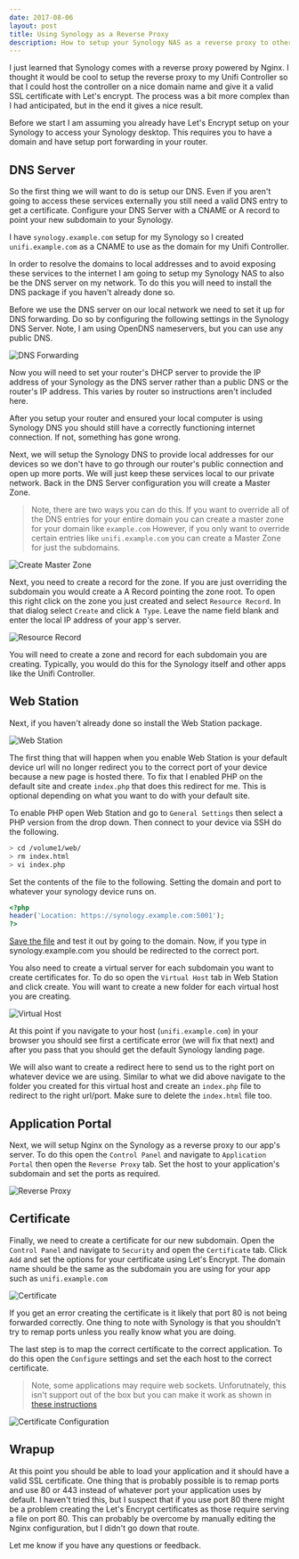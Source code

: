 ```yaml
---
date: 2017-08-06
layout: post
title: Using Synology as a Reverse Proxy
description: How to setup your Synology NAS as a reverse proxy to other devices on your network with SSL Certificates from Let's Encrypt.
---
```


I just learned that Synology comes with a reverse proxy powered by Nginx. I thought it would be cool to setup the reverse proxy to my Unifi Controller so that I could host the controller on a nice domain name and give it a valid SSL certificate with Let's encrypt. The process was a bit more complex than I had anticipated, but in the end it gives a nice result.

Before we start I am assuming you already have Let's Encrypt setup on your Synology to access your Synology desktop. This requires you to have a domain and have setup port forwarding in your router.

## DNS Server

So the first thing we will want to do is setup our DNS. Even if you aren't going to access these services externally you still need a valid DNS entry to get a certificate. Configure your DNS Server with a CNAME or A record to point your new subdomain to your Synology.

I have `synology.example.com` setup for my Synology so I created `unifi.example.com` as a CNAME to use as the domain for my Unifi Controller.

In order to resolve the domains to local addresses and to avoid exposing these services to the internet I am going to setup my Synology NAS to also be the DNS server on my network. To do this you will need to install the DNS package if you haven't already done so.

Before we use the DNS server on our local network we need to set it up for DNS forwarding. Do so by configuring the following settings in the Synology DNS Server. Note, I am using OpenDNS nameservers, but you can use any public DNS.

![DNS Forwarding](/images/2017/08/dns-forwarding.png)

Now you will need to set your router's DHCP server to provide the IP address of your Synology as the DNS server rather than a public DNS or the router's IP address.  This varies by router so instructions aren't included here.

After you setup your router and ensured your local computer is using Synology DNS you should still have a correctly functioning internet connection. If not, something has gone wrong.

Next, we will setup the Synology DNS to provide local addresses for our devices so we don't have to go through our router's public connection and open up more ports. We will just keep these services local to our private network. Back in the DNS Server configuration you will create a Master Zone.

> Note, there are two ways you can do this. If you want to override all of the DNS entries for your entire domain you can create a master zone for your domain like `example.com` However, if you only want to override certain entries like `unifi.example.com` you can create a Master Zone for just the subdomains.

![Create Master Zone](/images/2017/08/create-master-zone.png)

Next, you need to create a record for the zone. If you are just overriding the subdomain you would create a A Record pointing the zone root. To open this right click on the zone you just created and select `Resource Record`. In that dialog select `Create` and click `A Type`. Leave the name field blank and enter the local IP address of your app's server.

![Resource Record](/images/2017/08/resource-record.png)

You will need to create a zone and record for each subdomain you are creating. Typically, you would do this for the Synology itself and other apps like the Unifi Controller.

## Web Station

Next, if you haven't already done so install the Web Station package.

![Web Station](/images/2017/08/web-station.png)

The first thing that will happen when you enable Web Station is your default device url will no longer redirect you to the correct port of your device because a new page is hosted there. To fix that I enabled PHP on the default site and create `index.php` that does this redirect for me. This is optional depending on what you want to do with your default site.

To enable PHP open Web Station and go to `General Settings` then select a PHP version from the drop down. Then connect to your device via SSH do the following.

```bash
> cd /volume1/web/
> rm index.html
> vi index.php
```

Set the contents of the file to the following. Setting the domain and port to whatever your synology device runs on.

```php
<?php
header('Location: https://synology.example.com:5001');
?>
```

[Save the file](https://stackoverflow.com/questions/11828270/how-to-exit-the-vim-editor) and test it out by going to the domain.
Now, if you type in synology.example.com you should be redirected to the correct port.

You also need to create a virtual server for each subdomain you want to create certificates for. To do so open the `Virtual Host` tab in Web Station and click create. You will want to create a new folder for each virtual host you are creating.

![Virtual Host](/images/2017/08/virtual-host.png)

At this point if you navigate to your host (`unifi.example.com`) in your browser you should see first a certificate error (we will fix that next) and after you pass that you should get the default Synology landing page.

We will also want to create a redirect here to send us to the right port on whatever device we are using. Similar to what we did above navigate to the folder you created for this virtual host and create an `index.php` file to redirect to the right url/port. Make sure to delete the `index.html` file too.

## Application Portal
Next, we will setup Nginx on the Synology as a reverse proxy to our app's server. To do this open the `Control Panel` and navigate to `Application Portal` then open the `Reverse Proxy` tab. Set the host to your application's subdomain and set the ports as required.

![Reverse Proxy](/images/2017/08/reverse-proxy.png)

## Certificate
Finally, we need to create a certificate for our new subdomain. Open the `Control Panel` and navigate to `Security` and open the `Certificate` tab. Click `Add` and set the options for your certificate using Let's Encrypt. The domain name should be the same as the subdomain you are using for your app such as `unifi.example.com`

![Certificate](/images/2017/08/certificate.png)

If you get an error creating the certificate is it likely that port 80 is not being forwarded correctly. One thing to note with Synology is that you shouldn't try to remap ports unless you really know what you are doing.

The last step is to map the correct certificate to the correct application. To do this open the `Configure` settings and set the each host to the correct certificate.

> Note, some applications may require web sockets. Unforutnately, this isn't support out of the box but you can make it work as shown in [these instructions](https://github.com/orobardet/dsm-reverse-proxy-websocket)

![Certificate Configuration](/images/2017/08/certificate-configure.png)

## Wrapup
At this point you should be able to load your application and it should have a valid SSL certificate. One thing that is probably possible is to remap ports and use 80 or 443 instead of whatever port your application uses by default. I haven't tried this, but I suspect that if you use port 80 there might be a problem creating the Let's Encrypt certificates as those require serving a file on port 80. This can probably be overcome by manually editing the Nginx configuration, but I didn't go down that route.

Let me know if you have any questions or feedback.